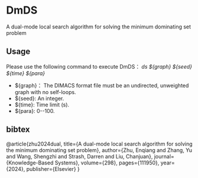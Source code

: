 # DmDS
A dual-mode local search algorithm for solving the minimum dominating set problem

## Usage
Please use the following command to execute DmDS： *ds ${graph} ${seed} ${time} ${para}*

- ${graph}： The DIMACS format file must be an undirected, unweighted graph with no self-loops.
- ${seed}: An integer.
- ${time}: Time limit (s).
- ${para}: 0--100.

## bibtex
@article{zhu2024dual,
  title={A dual-mode local search algorithm for solving the minimum dominating set problem},
  author={Zhu, Enqiang and Zhang, Yu and Wang, Shengzhi and Strash, Darren and Liu, Chanjuan},
  journal={Knowledge-Based Systems},
  volume={298},
  pages={111950},
  year={2024},
  publisher={Elsevier}
}
